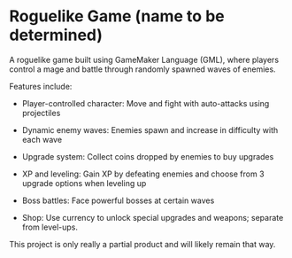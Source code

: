 # Roguelike Game (name to be determined)

A roguelike game built using GameMaker Language (GML), where players control a mage and battle through randomly spawned waves of enemies. 

Features include:
- Player-controlled character: Move and fight with auto-attacks using projectiles
  
- Dynamic enemy waves: Enemies spawn and increase in difficulty with each wave

- Upgrade system: Collect coins dropped by enemies to buy upgrades

- XP and leveling: Gain XP by defeating enemies and choose from 3 upgrade options when leveling up
  
- Boss battles: Face powerful bosses at certain waves
  
- Shop: Use currency to unlock special upgrades and weapons; separate from level-ups.


This project is only really a partial product and will likely remain that way.
